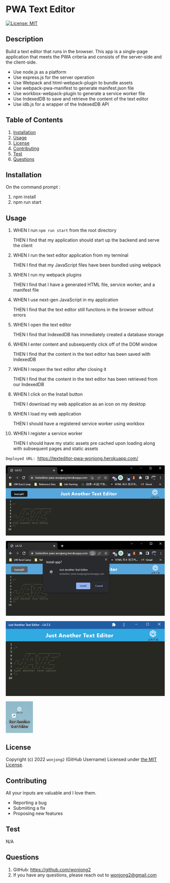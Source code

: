 # PWA Text Editor

[![License: MIT](https://img.shields.io/badge/License-MIT-yellow.svg)](https://opensource.org/licenses/MIT)

## Description

Build a text editor that runs in the browser. This app is a single-page application that meets the PWA criteria and consists of the server-side and the client-side.

-   Use node.js as a platform
-   Use express.js for the server operation
-   Use Webpack and html-webpack-plugin to bundle assets
-   Use webpack-pwa-manifest to generate manifest.json file
-   Use workbox-webpack-plugin to generate a service worker file
-   Use IndexedDB to save and retrieve the content of the text editor
-   Use idb.js for a wrapper of the IndexedDB API

## Table of Contents

1. [Installation](#installation)
2. [Usage](#usage)
3. [License](#license)
4. [Contributing](#contributing)
5. [Test](#test)
6. [Questions](#questions)

## Installation

On the command prompt :

1. npm install
2. npm run start

## Usage

1. WHEN I run `npm run start` from the root directory

    THEN I find that my application should start up the backend and serve the client

2. WHEN I run the text editor application from my terminal

    THEN I find that my JavaScript files have been bundled using webpack

3. WHEN I run my webpack plugins

    THEN I find that I have a generated HTML file, service worker, and a manifest file

4. WHEN I use next-gen JavaScript in my application

    THEN I find that the text editor still functions in the browser without errors

5. WHEN I open the text editor

    THEN I find that IndexedDB has immediately created a database storage

6. WHEN I enter content and subsequently click off of the DOM window

    THEN I find that the content in the text editor has been saved with IndexedDB

7. WHEN I reopen the text editor after closing it

    THEN I find that the content in the text editor has been retrieved from our IndexedDB

8. WHEN I click on the Install button

    THEN I download my web application as an icon on my desktop

9. WHEN I load my web application

    THEN I should have a registered service worker using workbox

10. WHEN I register a service worker

    THEN I should have my static assets pre cached upon loading along with subsequent pages and static assets

`Deployed URL: `https://texteditor-pwa-wonjong.herokuapp.com/

![beforeInstall](./images/before_Install.png)

![installPrompt](./images/prompt.png)

![installedApp](./images/installed_app.png)

![appIcon](./images/app_icon_desktop.png)

## License

Copyright (c) 2022 `wonjong2` (GitHub Username) Licensed under [the MIT License](https://choosealicense.com/licenses/mit/).

## Contributing

All your inputs are valuable and I love them.

-   Reporting a bug
-   Submiiting a fix
-   Proposing new features

## Test

N/A

## Questions

1. GitHub: https://github.com/wonjong2
2. If you have any questions, please reach out to wonjong2@gmail.com
